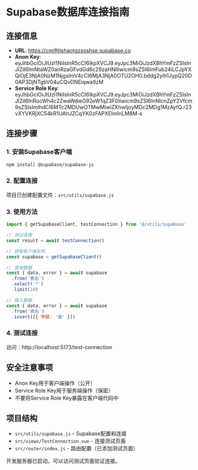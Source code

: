# Supabase数据库连接指南

## 连接信息
- **URL**: https://cmiftjtshaotgzsoshse.supabase.co
- **Anon Key**: eyJhbGciOiJIUzI1NiIsInR5cCI6IkpXVCJ9.eyJpc3MiOiJzdXBhYmFzZSIsInJlZiI6ImNtaWZ0anRzaGFvdGd6c29zaHNlIiwicm9sZSI6ImFub24iLCJpYXQiOjE3NjA0NzM1NjgsImV4cCI6MjA3NjA0OTU2OH0.bddg2yih1JypQ20D0AP3DjNTgbV04uCQvDNEiqwa9zM
- **Service Role Key**: eyJhbGciOiJIUzI1NiIsInR5cCI6IkpXVCJ9.eyJpc3MiOiJzdXBhYmFzZSIsInJlZiI6InRucWh4c2ZwaWdieG92eW1qZ3F0Iiwicm9sZSI6InNlcnZpY2Vfcm9sZSIsImlhdCI6MTc2MDUwOTMwMiwiZXhwIjoyMDc2MDg1MzAyfQ.r23vXYVKRjXC54kR1UAhJZCqYK0zFAPXEImInLM8M-s

## 连接步骤

### 1. 安装Supabase客户端
```bash
npm install @supabase/supabase-js
```

### 2. 配置连接
项目已创建配置文件：`src/utils/supabase.js`

### 3. 使用方法
```javascript
import { getSupabaseClient, testConnection } from '@/utils/supabase'

// 测试连接
const result = await testConnection()

// 获取客户端实例
const supabase = getSupabaseClient()

// 查询数据
const { data, error } = await supabase
  .from('表名')
  .select('*')
  .limit(10)

// 插入数据
const { data, error } = await supabase
  .from('表名')
  .insert([{ 字段: '值' }])
```

### 4. 测试连接
访问：http://localhost:5173/test-connection

## 安全注意事项
- Anon Key用于客户端操作（公开）
- Service Role Key用于服务端操作（保密）
- 不要将Service Role Key暴露在客户端代码中

## 项目结构
- `src/utils/supabase.js` - Supabase配置和连接
- `src/views/TestConnection.vue` - 连接测试页面
- `src/router/index.js` - 路由配置（已添加测试页面）

开发服务器已启动，可以访问测试页面验证连接。